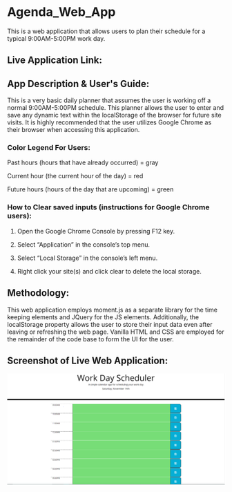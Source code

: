 # Agenda_Web_App
This is a web application that allows users to plan their schedule for a typical 9:00AM-5:00PM work day. 

## Live Application Link:

## App Description & User's Guide:
This is a very basic daily planner that assumes the user is working off a normal 9:00AM-5:00PM schedule. This planner allows the user to enter and save any dynamic text within the localStorage of the browser for future site visits. It is highly recommended that the user utilizes Google Chrome as their browser when accessing this application. 

### Color Legend For Users: 

Past hours (hours that have already occurred) = gray

Current hour (the current hour of the day) = red

Future hours (hours of the day that are upcoming) = green

### How to Clear saved inputs (instructions for Google Chrome users):
1. Open the Google Chrome Console by pressing F12 key.

2. Select “Application” in the console’s top menu.

3. Select “Local Storage” in the console’s left menu.

4. Right click your site(s) and click clear to delete the local storage.

## Methodology:
This web application employs moment.js as a separate library for the time keeping elements and JQuery for the JS elements. Additionally, the localStorage property allows the user to store their input data even after leaving or refreshing the web page. Vanilla HTML and CSS are employed for the remainder of the code base to form the UI for the user. 

## Screenshot of Live Web Application:
![image](https://github.com/Ysdra/Agenda_Web_App/blob/main/Work%20Day%20Scheduler%20Screenshot.PNG)
